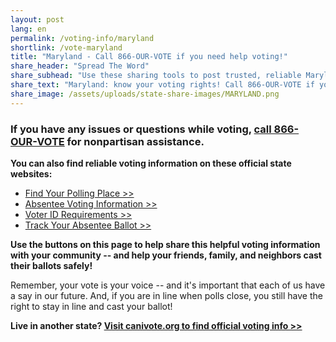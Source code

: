 ```yaml
---
layout: post
lang: en
permalink: /voting-info/maryland
shortlink: /vote-maryland
title: "Maryland - Call 866-OUR-VOTE if you need help voting!"
share_header: "Spread The Word"
share_subhead: "Use these sharing tools to post trusted, reliable Maryland voting information!"
share_text: "Maryland: know your voting rights! Call 866-OUR-VOTE if you need help voting, or use these official resources."
share_image: /assets/uploads/state-share-images/MARYLAND.png
---
```

### **If you have any issues or questions while voting, [call 866-OUR-VOTE](tel:8666878683) for nonpartisan assistance.**

**You can also find reliable voting information on these official state websites:**

* [Find Your Polling Place >>](http://www.elections.state.md.us/voting/where.html)
* [Absentee Voting Information >>](http://www.elections.state.md.us/voting/absentee.html)
* [Voter ID Requirements >>](http://www.elections.state.md.us/voting/election_day_questions.html#_Toc190229207)
* [Track Your Absentee Ballot >>](https://voterservices.elections.maryland.gov/VoterSearch)

**Use the buttons on this page to help share this helpful voting information with your community -- and help your friends, family, and neighbors cast their ballots safely!**

Remember, your vote is your voice -- and it's important that each of us have a say in our future. And, if you are in line when polls close, you still have the right to stay in line and cast your ballot!

**Live in another state? [Visit canivote.org to find official voting info >>](https://canivote.org)**